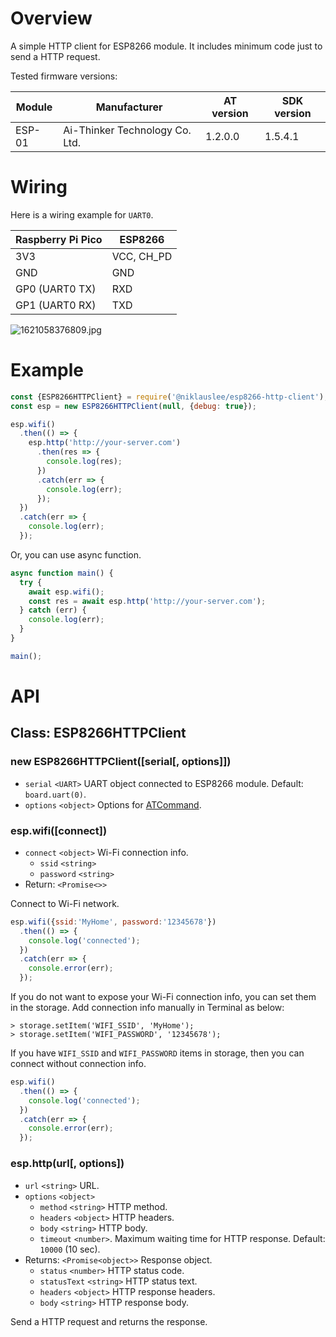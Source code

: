 # Overview

A simple HTTP client for ESP8266 module. It includes minimum code just to send a HTTP request.

Tested firmware versions:

| Module | Manufacturer | AT version | SDK version |
| ------ | ------------ | ---------- | ----------- |
| ESP-01 | Ai-Thinker Technology Co. Ltd. | 1.2.0.0 | 1.5.4.1 |

# Wiring

Here is a wiring example for `UART0`.

| Raspberry Pi Pico | ESP8266 | 
| ------------- | ------- |
| 3V3 | VCC, CH_PD |
| GND | GND |
| GP0 (UART0 TX) | RXD |
| GP1 (UART0 RX) | TXD |

![1621058376809.jpg](/api/projects/niklauslee/esp8266-http-client/photos/1621058376809.jpg)

# Example

```js
const {ESP8266HTTPClient} = require('@niklauslee/esp8266-http-client');
const esp = new ESP8266HTTPClient(null, {debug: true});

esp.wifi()
  .then(() => {
    esp.http('http://your-server.com')
      .then(res => {
        console.log(res);
      })
      .catch(err => {
        console.log(err);
      });
  })
  .catch(err => {
    console.log(err);
  });
```

Or, you can use async function.

```js
async function main() {
  try {
    await esp.wifi();
    const res = await esp.http('http://your-server.com');
  } catch (err) {
    console.log(err);
  }
}

main();
```

# API

## Class: ESP8266HTTPClient

### new ESP8266HTTPClient([serial[, options]])

- `serial` `<UART>` UART object connected to ESP8266 module. Default: `board.uart(0)`.
- `options` `<object>` Options for [ATCommand](https://docs.kaluma.io/api-reference/at-command).

### esp.wifi([connect])

- `connect` `<object>` Wi-Fi connection info.
  - `ssid` `<string>`
  - `password` `<string>`
- Return: `<Promise<>>`

Connect to Wi-Fi network.

```js
esp.wifi({ssid:'MyHome', password:'12345678'})
  .then(() => {
    console.log('connected');
  })
  .catch(err => {
    console.error(err);
  });
```

If you do not want to expose your Wi-Fi connection info, you can set them in the storage. Add connection info manually in Terminal as below:

```
> storage.setItem('WIFI_SSID', 'MyHome');
> storage.setItem('WIFI_PASSWORD', '12345678');
```

If you have `WIFI_SSID` and `WIFI_PASSWORD` items in storage, then you can connect without connection info.

```js
esp.wifi()
  .then(() => {
    console.log('connected');
  })
  .catch(err => {
    console.error(err);
  });
```

### esp.http(url[, options])

- `url` `<string>` URL.
- `options` `<object>`
  - `method` `<string>` HTTP method.
  - `headers` `<object>` HTTP headers.
  - `body` `<string>` HTTP body.
  - `timeout` `<number>`. Maximum waiting time for HTTP response. Default: `10000` (10 sec).
- Returns: `<Promise<object>>` Response object.
  - `status` `<number>` HTTP status code.
  - `statusText` `<string>` HTTP status text.
  - `headers` `<object>` HTTP response headers.
  - `body` `<string>` HTTP response body.

Send a HTTP request and returns the response.
